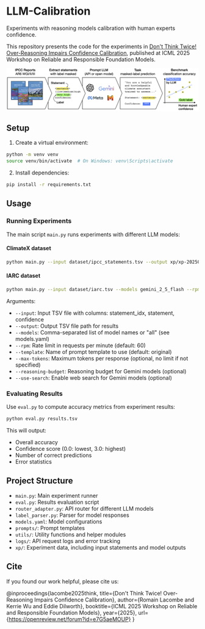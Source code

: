 # LLM-Calibration

Experiments with reasoning models calibration with human experts confidence.

This repository presents the code for the experiments in [Don't Think Twice! Over-Reasoning Impairs Confidence Calibration](https://openreview.net/forum?id=e7G5aeMOUP), published at ICML 2025 Workshop on Reliable and Responsible Foundation Models.

![Experimental workflow: extract statements from IPCC reports and IARC monographs, mask ground truth confidence, prompt LLMs to reconstruct labels, benchmark classification accuracy.](https://github.com/rlacombe/LLM-Calibration/blob/main/figure-climatex.png)


## Setup

1. Create a virtual environment:
```bash
python -m venv venv
source venv/bin/activate  # On Windows: venv\Scripts\activate
```

2. Install dependencies:
```bash
pip install -r requirements.txt
```

## Usage

### Running Experiments

The main script `main.py` runs experiments with different LLM models:

#### ClimateX dataset

```bash
python main.py --input dataset/ipcc_statements.tsv --output xp/xp-20250710/results-gemini_2_5.tsv --models gemini_2_5_pro --rpm 60 --template original --max-tokens 500
```

#### IARC dataset

```bash
python main.py --input dataset/iarc.tsv --models gemini_2_5_flash --rpm 60 --template iarc --output xp/xp-20250710/results-iarc-gemini_2_5_flash-reasoning-64.tsv --reasoning-budget 64
```

Arguments:
- `--input`: Input TSV file with columns: statement_idx, statement, confidence
- `--output`: Output TSV file path for results
- `--models`: Comma-separated list of model names or "all" (see models.yaml)
- `--rpm`: Rate limit in requests per minute (default: 60)
- `--template`: Name of prompt template to use (default: original)
- `--max-tokens`: Maximum tokens per response (optional, no limit if not specified)
- `--reasoning-budget`: Reasoning budget for Gemini models (optional)
- `--use-search`: Enable web search for Gemini models (optional)


### Evaluating Results

Use `eval.py` to compute accuracy metrics from experiment results:

```bash
python eval.py results.tsv
```

This will output:
- Overall accuracy
- Confidence score (0.0: lowest, 3.0: highest)
- Number of correct predictions
- Error statistics

## Project Structure

- `main.py`: Main experiment runner
- `eval.py`: Results evaluation script
- `router_adapter.py`: API router for different LLM models
- `label_parser.py`: Parser for model responses
- `models.yaml`: Model configurations
- `prompts/`: Prompt templates
- `utils/`: Utility functions and helper modules
- `logs/`: API request logs and error tracking
- `xp/`: Experiment data, including input statements and model outputs

## Cite

If you found our work helpful, please cite us:

@inproceedings{lacombe2025think,
    title={Don't Think Twice! Over-Reasoning Impairs Confidence Calibration},
    author={Romain Lacombe and Kerrie Wu and Eddie Dilworth},
    booktitle={ICML 2025 Workshop on Reliable and Responsible Foundation Models},
    year={2025},
    url={https://openreview.net/forum?id=e7G5aeMOUP}
}

